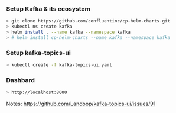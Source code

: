 ### Setup Kafka & its ecosystem

```bash
> git clone https://github.com/confluentinc/cp-helm-charts.git
> kubectl ns create kafka
> helm install . --name kafka --namespace kafka
> # helm install cp-helm-charts --name kafka --namespace kafka
```

### Setup kafka-topics-ui

```bash
> kubectl create -f kafka-topics-ui.yaml
```

### Dashbard

```bash
> http://localhost:8000
```

Notes: https://github.com/Landoop/kafka-topics-ui/issues/91
